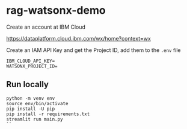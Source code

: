 # rag-watsonx-demo

Create an account at IBM Cloud

https://dataplatform.cloud.ibm.com/wx/home?context=wx

Create an IAM API Key and get the Project ID, add them to the `.env` file

```
IBM_CLOUD_API_KEY=
WATSONX_PROJECT_ID=
```

## Run locally

```
python -m venv env 
source env/bin/activate
pip install -U pip
pip install -r requirements.txt
streamlit run main.py
``